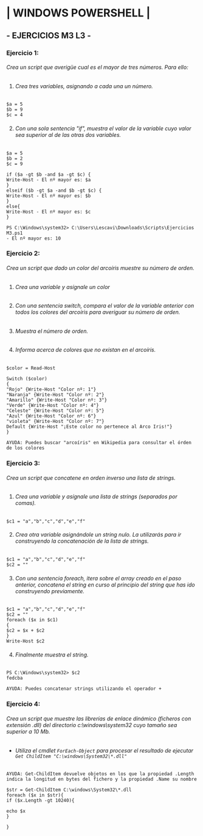 # | WINDOWS POWERSHELL |

## - EJERCICIOS M3 L3 -

### Ejercicio 1:

###### Crea un script que averigüe cual es el mayor de tres números. Para ello:

1. ###### Crea tres variables, asignando a cada una un número. 


```
$a = 5
$b = 9
$c = 4
```

2. ###### Con una sola sentencia "if", muestra el valor de la variable cuyo valor sea superior al de las otras dos variables.

```
$a = 5
$b = 2
$c = 9

if ($a -gt $b -and $a -gt $c) {
Write-Host - El nº mayor es: $a
}
elseif ($b -gt $a -and $b -gt $c) {
Write-Host - El nº mayor es: $b
}
else{
Write-Host - El nº mayor es: $c
}
```

```
PS C:\Windows\system32> C:\Users\Lescavi\Downloads\Scripts\Ejercicios M3.ps1
- El nº mayor es: 10
```

### Ejercicio 2:

###### Crea un script que dado un color del arcoíris muestre su número de orden.

1. ###### Crea una variable y asígnale un color


2. ###### Con una sentencia switch, compara el valor de la variable anterior con todos los colores del arcoíris para averiguar su número de orden.


3. ###### Muestra el número de orden.


4. ###### Informa acerca de colores que no existan en el arcoíris.


```
$color = Read-Host

Switch ($color)
{
"Rojo" {Write-Host "Color nº: 1"}
"Naranja" {Write-Host "Color nº: 2"}
"Amarillo" {Write-Host "Color nº: 3"}
"Verde" {Write-Host "Color nº: 4"}
"Celeste" {Write-Host "Color nº: 5"}
"Azul" {Write-Host "Color nº: 6"}
"violeta" {Write-Host "Color nº: 7"}
Default {Write-Host "¡Este color no pertenece al Arco Iris!"}
}
```


`AYUDA: Puedes buscar "arcoíris" en Wikipedia para consultar el órden de los colores`



### Ejercicio 3:

###### Crea un script que concatene en orden inverso una lista de strings.

1. ###### Crea una variable y asígnale una lista de strings (separados por comas).


```
$c1 = "a","b","c","d","e","f"
```

2. ###### Crea otra variable asignándole un string nulo. La utilizarás para ir construyendo la concatenación de la lista de strings.


```
$c1 = "a","b","c","d","e","f"
$c2 = ""
```

3. ###### Con una sentencia foreach, itera sobre el array creado en el paso anterior, concatena el string en curso al principio del string que has ido construyendo previamente.


```
$c1 = "a","b","c","d","e","f"
$c2 = ""
foreach ($x in $c1)
{
$c2 = $x + $c2
}
Write-Host $c2
```

4. ###### Finalmente muestra el string.


```
PS C:\Windows\system32> $c2
fedcba
```

`AYUDA: Puedes concatenar strings utilizando el operador +`


### Ejercicio 4:

###### Crea un script que muestre las librerías de enlace dinámico (ficheros con extensión .dll) del directorio c:\windows\system32 cuyo tamaño sea superior a 10 Mb.

- ###### Utiliza el cmdlet `ForEach-Object` para procesar el resultado de ejecutar `Get ChildItem "C:\windows\System32\*.dll"`

`AYUDA: Get-ChildItem devuelve objetos en los que la propiedad .Length indica la longitud en bytes del fichero y la propiedad .Name su nombre`

```
$str = Get-ChildItem C:\windows\System32\*.dll
foreach ($x in $str){
if ($x.Length -gt 10240){

echo $x
}

}
```
